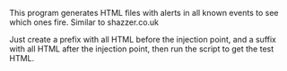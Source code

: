 This program generates HTML files with alerts in all known events to see which ones fire.  Similar to shazzer.co.uk

Just create a prefix with all HTML before the injection point, and a suffix with all HTML after the injection point, then run the script to get the test HTML.
